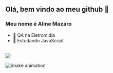 ## Olá, bem vindo ao meu github 👋
### Meu nome é Aline Mazaro
- 🔭 QA na Eletromidia
- 🌱 Estudando JavaScript

 <div>
 <br>
 <a href="https://www.linkedin.com/in/aline-mazaro/" target="_blank"><img src="https://img.shields.io/badge/-LinkedIn-%230077B5?style=for-the-badge&logo=linkedin&logoColor=white" target="_blank"></a> 
 
 ![Snake animation](https://github.com/AlineMazaro/AlineMazaro/blob/output/github-contribution-grid-snake.svg)
 
 </div>
